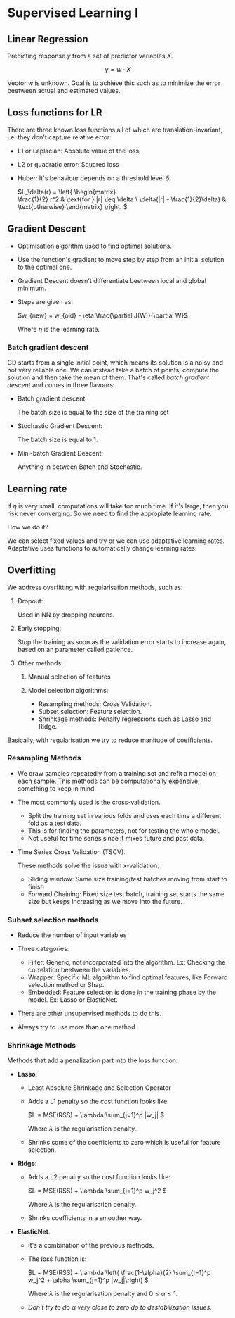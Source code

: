 # Supervised Learning I


## Linear Regression

Predicting response $y$ from a set of predictor variables $X$.

$$y = w\cdot X$$

Vector $w$ is unknown. Goal is to achieve this such as to minimize the
error beetween actual and estimated values.

## Loss functions for LR

There are three known loss functions all of which are translation-invariant,
i.e. they don't capture relative error:

- L1 or Laplacian: Absolute value of the loss
- L2 or quadratic error: Squared loss 
- Huber: It's behaviour depends on a threshold level $\delta$:

    $L_\delta(r) = \left\{
        \begin{matrix}  
        \frac{1}{2} r^2 & \text{for } |r| \leq \delta \\
        \delta(|r| - \frac{1}{2}\delta) & \text{otherwise}
        \end{matrix}
        \right. $

## Gradient Descent

- Optimisation algorithm used to find optimal solutions.
- Use the function's gradient to move step by step from an initial solution to
the optimal one.
- Gradient Descent doesn't differentiate beetween local and global minimum.
- Steps are given as:

    $w_{new} = w_{old} - \eta \frac{\partial J(W)}{\partial W}$ 

    Where $\eta$ is the learning rate.

### Batch gradient descent

GD starts from a single initial point, which means its solution is a noisy and
not very reliable one. We can instead take a batch of points, compute the 
solution and then take the mean of them. That's called *batch gradient descent*
and comes in three flavours:

- Batch gradient descent:

    The batch size is equal to the size of the training set

- Stochastic Gradient Descent:

    The batch size is equal to 1.

- Mini-batch Gradient Descent:

    Anything in between Batch and Stochastic.

## Learning rate

If $\eta$ is very small, computations will take too much time. If it's large,
then you risk never converging. So we need to find the appropiate learning
rate.

How we do it?

We can select fixed values and try or we can use adaptative learning rates.
Adaptative uses functions to automatically change learning rates.

## Overfitting

We address overfitting with regularisation methods, such as:

1. Dropout:

    Used in NN by dropping neurons.

1. Early stopping:

    Stop the training as soon as the validation error starts to
    increase again, based on an parameter called patience.

1. Other methods:

    1. Manual selection of features
    1. Model selection algorithms:

        - Resampling methods: Cross Validation.
        - Subset selection: Feature selection.
        - Shrinkage methods: Penalty regressions such as Lasso and Ridge.

Basically, with regularisation we try to reduce manitude of coefficients.

### Resampling Methods

- We draw samples repeatedly from a training set and refit a model on each sample.
This methods can be computationally expensive, something to keep in mind.

- The most commonly used is the cross-validation.

    - Split the training set in various folds and uses each time a 
    different fold as a test data.
    - This is for finding the parameters, not for testing the whole model.
    - Not useful for time series since it mixes future and past data.

- Time Series Cross Validation (TSCV):

    These methods solve the issue with x-validation:
    - Sliding window: Same size training/test batches moving from start to finish
    - Forward Chaining: Fixed size test batch, training set starts the same size
    but keeps increasing as we move into the future.

### Subset selection methods

- Reduce the number of input variables
- Three categories:

    - Filter: Generic, not incorporated into the algorithm. Ex: Checking the
    correlation beetween the variables.
    - Wrapper: Specific ML algorithm to find optimal features, like Forward
    selection method or Shap.
    - Embedded: Feature selection is done in the training phase by the model.
    Ex: Lasso or ElasticNet.

- There are other unsupervised methods to do this.
- Always try to use more than one method.

### Shrinkage Methods

Methods that add a penalization part into the loss function.

- **Lasso**:

    - Least Absolute Shrinkage and Selection Operator
    - Adds a L1 penalty so the cost function looks like:

      $L = MSE(RSS) + \lambda \sum_{j=1}^p |w_j| $

      Where $\lambda$ is the regularisation penalty.
    - Shrinks some of the coefficients to zero which is useful for
    feature selection.

- **Ridge**:

    - Adds a L2 penalty so the cost function looks like:

      $L = MSE(RSS) + \lambda \sum_{j=1}^p w_j^2 $

      Where $\lambda$ is the regularisation penalty.

    - Shrinks coefficients in a smoother way.

- **ElasticNet**:

    - It's a combination of the previous methods.
    - The loss function is:

      $L = MSE(RSS) + \lambda \left(
        \frac{1-\alpha}{2} \sum_{j=1}^p w_j^2 + \alpha \sum_{j=1}^p |w_j|\right) $

      Where $\lambda$ is the regularisation penalty and $0\leq\alpha\leq 1$.

    - *Don't try to do $\alpha$ very close to zero do to destabilization issues.*